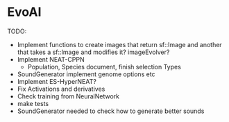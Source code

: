 # EvoAI #

TODO:

* Implement functions to create images that return sf::Image and another that takes a sf::Image and modifies it? imageEvolver?
* Implement NEAT-CPPN
    * Population, Species document, finish selection Types
* SoundGenerator implement genome options etc
* Implement ES-HyperNEAT?
* Fix Activations and derivatives
* Check training from NeuralNetwork
* make tests
* SoundGenerator needed to check how to generate better sounds
